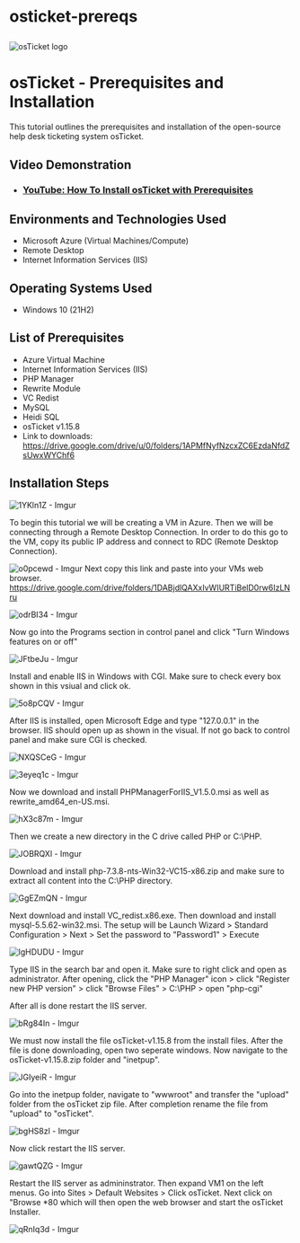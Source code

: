 # osticket-prereqs<p align="center">
<img src="https://i.imgur.com/Clzj7Xs.png" alt="osTicket logo"/>
</p>

<h1>osTicket - Prerequisites and Installation</h1>
This tutorial outlines the prerequisites and installation of the open-source help desk ticketing system osTicket.<br />


<h2>Video Demonstration</h2>

- ### [YouTube: How To Install osTicket with Prerequisites](https://www.youtube.com)

<h2>Environments and Technologies Used</h2>

- Microsoft Azure (Virtual Machines/Compute)
- Remote Desktop
- Internet Information Services (IIS)

<h2>Operating Systems Used </h2>

- Windows 10</b> (21H2)

<h2>List of Prerequisites</h2>

- Azure Virtual Machine
- Internet Information Services (IIS)
- PHP Manager
- Rewrite Module
- VC Redist
- MySQL
- Heidi SQL
- osTicket v1.15.8
- Link to downloads: https://drive.google.com/drive/u/0/folders/1APMfNyfNzcxZC6EzdaNfdZsUwxWYChf6


<h2>Installation Steps</h2>


![1YKln1Z - Imgur](https://github.com/Brentgriffith95/osticket-prereqs/assets/150200843/2964710d-1deb-4ce6-ad0f-9754de82c133)

To begin this tutorial we will be creating a VM in Azure. Then we will be connecting through a Remote Desktop Connection. In order to do this go to the VM, copy its public IP address and connect to RDC (Remote Desktop Connection).


![o0pcewd - Imgur](https://github.com/Brentgriffith95/osticket-prereqs/assets/150200843/4de11884-9bc5-45eb-ade5-af7a855ae853)
Next copy this link and paste into your VMs web browser.
https://drive.google.com/drive/folders/1DABjdlQAXxIvWIURTiBelD0rw6IzLNru


![odrBI34 - Imgur](https://github.com/Brentgriffith95/osticket-prereqs/assets/150200843/199e319f-4141-4822-8c81-a699d8b457d1)

Now go into the Programs section in control panel and click "Turn Windows features on or off"


![JFtbeJu - Imgur](https://github.com/Brentgriffith95/osticket-prereqs/assets/150200843/abdd9aa2-35b3-46e1-a5fe-b0c38980b710)

Install and enable IIS in Windows with CGI. Make sure to check every box shown in this vsiual and click ok.



![5o8pCQV - Imgur](https://github.com/Brentgriffith95/osticket-prereqs/assets/150200843/6f2b8850-94cd-4016-8c2b-dce88df7adc8)

After IIS is installed, open Microsoft Edge and type "127.0.0.1" in the browser. IIS should open up as shown in the visual. If not go back to control panel and make sure CGI is checked.




![NXQSCeG - Imgur](https://github.com/Brentgriffith95/osticket-prereqs/assets/150200843/039b8079-d518-4f05-a668-6f0dde1e1092)



![3eyeq1c - Imgur](https://github.com/Brentgriffith95/osticket-prereqs/assets/150200843/cccfddbd-4bd1-4114-aca4-7c7cf42465d4)

Now we download and install PHPManagerForIIS_V1.5.0.msi as well as rewrite_amd64_en-US.msi.


![hX3c87m - Imgur](https://github.com/Brentgriffith95/osticket-prereqs/assets/150200843/bc8ce9ab-cdf9-46d6-be4d-54dd5c5e571c)

Then we create a new directory in the C drive called PHP or C:\PHP.


![JOBRQXl - Imgur](https://github.com/Brentgriffith95/osticket-prereqs/assets/150200843/cec9f103-ffb2-4283-8742-99d0a42c5f14)

Download and install  php-7.3.8-nts-Win32-VC15-x86.zip and make sure to extract all content into the C:\PHP directory.


![GgEZmQN - Imgur](https://github.com/Brentgriffith95/osticket-prereqs/assets/150200843/2dd9c70f-2d56-4646-ac9f-21f6180b57eb)

Next download and install VC_redist.x86.exe. Then download and install mysql-5.5.62-win32.msi.
The setup will be  Launch Wizard > Standard Configuration > Next > Set the password to "Password1" > Execute

![IgHDUDU - Imgur](https://github.com/Brentgriffith95/osticket-prereqs/assets/150200843/3f294e28-9944-4ab1-a806-86bf45ba06ae)


Type IIS in the search bar and open it. Make sure to right click and open as administrator. After opening, click the "PHP Manager" icon > click "Register new PHP version" > click "Browse Files" > C:\PHP > open "php-cgi"

After all is done restart the IIS server.



![bRg84In - Imgur](https://github.com/Brentgriffith95/osticket-prereqs/assets/150200843/0857cd52-0093-46b4-8e7c-1171de9004a5)





We must now install the file  osTicket-v1.15.8 from the install files. After the file is done downloading, open two seperate windows. Now navigate to the 
osTicket-v1.15.8.zip folder and "inetpup". 


![JGIyeiR - Imgur](https://github.com/Brentgriffith95/osticket-prereqs/assets/150200843/9b989be1-be86-4151-ac00-f96f7372de7d)

Go into the inetpup folder, navigate to "wwwroot" and transfer the "upload" folder from the osTicket zip file. After completion rename the file from "upload" to "osTicket".





![bgHS8zl - Imgur](https://github.com/Brentgriffith95/osticket-prereqs/assets/150200843/dae66f17-6d1f-4048-b2d1-ecf2eca07121)

Now click restart the IIS server.




![gawtQZG - Imgur](https://github.com/Brentgriffith95/osticket-prereqs/assets/150200843/e5d42a03-609a-4192-a90c-5214aa14c9a8)

Restart the IIS server as admininstrator. Then expand VM1 on the left menus. Go into Sites > Default Websites > Click osTicket. Next click on "Browse *80 which will then open the web browser and start the osTicket Installer.


![qRnIq3d - Imgur](https://github.com/Brentgriffith95/osticket-prereqs/assets/150200843/fe3ef276-3f4c-4e5c-a797-4a0d3a8cae48)
